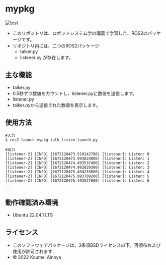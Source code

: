 # mypkg
![test](https://github.com/Kome-cyber/mypkg/actions/workflows/test.yml/badge.svg)
  * このリポジトリは、ロボットシステム学の講義で学習した、ROS2のパッケージです。
  * リポジトリ内には、二つのROS2パッケージ
    * talker.py
    * listener.py
が存在します。
    
## 主な機能
  * talker.py
   * 0.5秒ずつ数値をカウントし、listener.pyに数値を送信します。
   * listener.py
   * talker.pyから送信された数値を表示します。
    
## 使用方法
```
#入力
$ ros2 launch mypkg talk_listen.launch.py

#出力
[listener-2] [INFO] [1672120473.510242700] [listener]: Listen: 0
[listener-2] [INFO] [1672120473.993824800] [listener]: Listen: 1
[listener-2] [INFO] [1672120474.493537400] [listener]: Listen: 2
[listener-2] [INFO] [1672120474.993829300] [listener]: Listen: 3
[listener-2] [INFO] [1672120475.494233800] [listener]: Listen: 4
[listener-2] [INFO] [1672120475.993709200] [listener]: Listen: 5
[listener-2] [INFO] [1672120476.493527600] [listener]: Listen: 6
．．．

```
## 動作確認済み環境
  * Ubuntu 22.04.1 LTS


## ライセンス
 * このソフトウェアパッケージは，3条項BSDライセンスの下，再頒布および使用が許可されます．
 * © 2022 Koumei Ainoya

